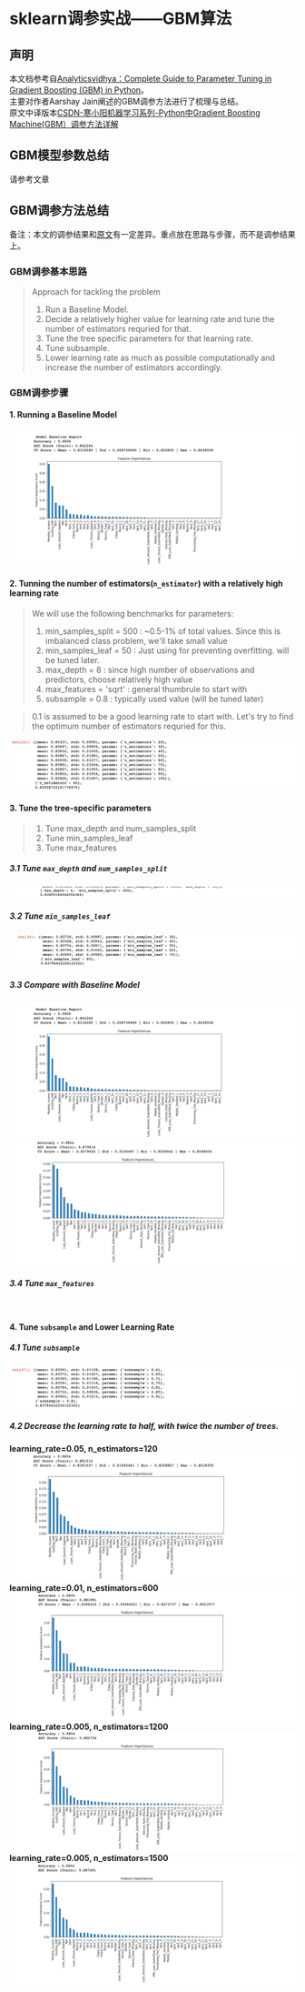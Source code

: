 # sklearn调参实战——GBM算法
## 声明
本文档参考自[Analyticsvidhya：Complete Guide to Parameter Tuning in Gradient Boosting (GBM) in Python](https://www.analyticsvidhya.com/blog/2016/02/complete-guide-parameter-tuning-gradient-boosting-gbm-python/#)。  
主要对作者Aarshay Jain阐述的GBM调参方法进行了梳理与总结。  
原文中译版本[CSDN-寒小阳机器学习系列-Python中Gradient Boosting Machine(GBM）调参方法详解](http://blog.csdn.net/han_xiaoyang/article/details/52663170)  

## GBM模型参数总结

请参考文章

## GBM调参方法总结
备注：本文的调参结果和[原文](https://www.analyticsvidhya.com/blog/2016/02/complete-guide-parameter-tuning-gradient-boosting-gbm-python/#)有一定差异。重点放在思路与步骤，而不是调参结果上。

### GBM调参基本思路

>Approach for tackling the problem
>1. Run a Baseline Model.
>2. Decide a relatively higher value for learning rate and tune the number of estimators requried for that.
>3. Tune the tree specific parameters for that learning rate.
>4. Tune subsample.
>5. Lower learning rate as much as possible computationally and increase the number of estimators accordingly.

### GBM调参步骤
#### 1. Running a Baseline Model
<img src="https://github.com/CaoZhens/ML_Learning/blob/master/study/10_FeatureEngineering/pic/GBM_TunPara_Baseline.png" alt="" data-canonical-src=""  />  

#### 2. Tunning the number of estimators(`n_estimator`) with a relatively high learning rate

>We will use the following benchmarks for parameters:
>1. min_samples_split = 500 :  ~0.5-1% of total values. Since this is imbalanced class problem, we'll take small value
>2. min_samples_leaf = 50 :  Just using for preventing overfitting. will be tuned later.
>3. max_depth = 8 :  since high number of observations and predictors, choose relatively high value
>4. max_features = 'sqrt' : general thumbrule to start with
>5. subsample = 0.8 :  typically used value (will be tuned later)

>0.1 is assumed to be a good learning rate to start with. Let's try to find the optimum number of estimators requried for this.

<img src="https://github.com/CaoZhens/ML_Learning/blob/master/study/10_FeatureEngineering/pic/GBM_TunPara_GS_n_estimator.png" alt="" data-canonical-src=""  />  

#### 3. Tune the tree-specific parameters
>1. Tune max_depth and num_samples_split
>2. Tune min_samples_leaf
>3. Tune max_features

##### 3.1 Tune `max_depth` and `num_samples_split`
<img src="https://github.com/CaoZhens/ML_Learning/blob/master/study/10_FeatureEngineering/pic/GBM_TunPara_GS_3_1.png" alt="" data-canonical-src=""  />  

##### 3.2 Tune `min_samples_leaf`
<img src="https://github.com/CaoZhens/ML_Learning/blob/master/study/10_FeatureEngineering/pic/GBM_TunPara_GS_3_2.png" alt="" data-canonical-src=""  />  

##### 3.3 Compare with Baseline Model
<img src="https://github.com/CaoZhens/ML_Learning/blob/master/study/10_FeatureEngineering/pic/GBM_TunPara_Baseline.png" alt="" data-canonical-src=""  />  
<img src="https://github.com/CaoZhens/ML_Learning/blob/master/study/10_FeatureEngineering/pic/GBM_TunPara_GS_3_3.png" alt="" data-canonical-src=""  />  

##### 3.4 Tune `max_features`
<img src="https://github.com/CaoZhens/ML_Learning/blob/master/study/10_FeatureEngineering/pic/GBM_TunPara_GS_3_4.png" alt="" data-canonical-src=""  />  

#### 4. Tune `subsample` and Lower Learning Rate
##### 4.1 Tune `subsample`
<img src="https://github.com/CaoZhens/ML_Learning/blob/master/study/10_FeatureEngineering/pic/GBM_TunPara_GS_4_1.png" alt="" data-canonical-src=""  />  

##### 4.2 Decrease the learning rate to half, with twice the number of trees.

**learning_rate=0.05, n_estimators=120**  
<img src="https://github.com/CaoZhens/ML_Learning/blob/master/study/10_FeatureEngineering/pic/GBM_TunPara_GS_4_2_1.png" alt="" data-canonical-src=""  />  
**learning_rate=0.01, n_estimators=600**  
<img src="https://github.com/CaoZhens/ML_Learning/blob/master/study/10_FeatureEngineering/pic/GBM_TunPara_GS_4_2_2.png" alt="" data-canonical-src=""  />  
**learning_rate=0.005, n_estimators=1200**  
<img src="https://github.com/CaoZhens/ML_Learning/blob/master/study/10_FeatureEngineering/pic/GBM_TunPara_GS_4_2_3.png" alt="" data-canonical-src=""  />  
**learning_rate=0.005, n_estimators=1500**  
<img src="https://github.com/CaoZhens/ML_Learning/blob/master/study/10_FeatureEngineering/pic/GBM_TunPara_GS_4_2_4.png" alt="" data-canonical-src=""  />  